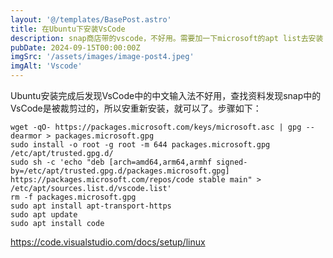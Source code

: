 ```yaml
---
layout: '@/templates/BasePost.astro'
title: 在Ubuntu下安装VsCode
description: snap商店带的vscode，不好用。需要加一下microsoft的apt list去安装
pubDate: 2024-09-15T00:00:00Z
imgSrc: '/assets/images/image-post4.jpeg'
imgAlt: 'Vscode'
---
```


Ubuntu安装完成后发现VsCode中的中文输入法不好用，查找资料发现snap中的VsCode是被裁剪过的，所以安重新安装，就可以了。步骤如下：

```
wget -qO- https://packages.microsoft.com/keys/microsoft.asc | gpg --dearmor > packages.microsoft.gpg
sudo install -o root -g root -m 644 packages.microsoft.gpg /etc/apt/trusted.gpg.d/
sudo sh -c 'echo "deb [arch=amd64,arm64,armhf signed-by=/etc/apt/trusted.gpg.d/packages.microsoft.gpg] https://packages.microsoft.com/repos/code stable main" > /etc/apt/sources.list.d/vscode.list'
rm -f packages.microsoft.gpg
sudo apt install apt-transport-https
sudo apt update
sudo apt install code
```

https://code.visualstudio.com/docs/setup/linux